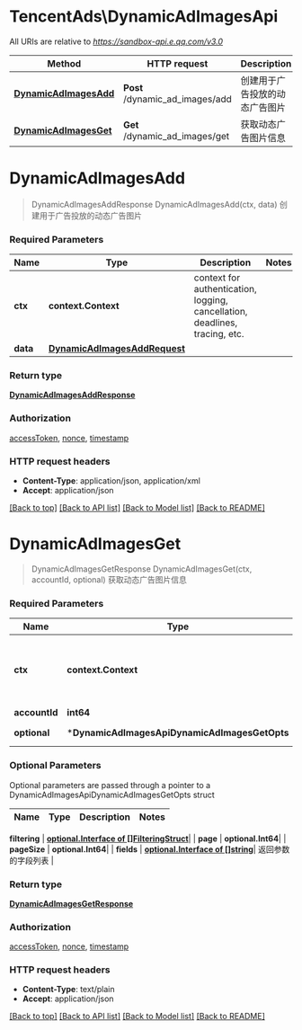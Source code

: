 # TencentAds\DynamicAdImagesApi

All URIs are relative to *https://sandbox-api.e.qq.com/v3.0*

Method | HTTP request | Description
------------- | ------------- | -------------
[**DynamicAdImagesAdd**](DynamicAdImagesApi.md#DynamicAdImagesAdd) | **Post** /dynamic_ad_images/add | 创建用于广告投放的动态广告图片
[**DynamicAdImagesGet**](DynamicAdImagesApi.md#DynamicAdImagesGet) | **Get** /dynamic_ad_images/get | 获取动态广告图片信息


# **DynamicAdImagesAdd**
> DynamicAdImagesAddResponse DynamicAdImagesAdd(ctx, data)
创建用于广告投放的动态广告图片

### Required Parameters

Name | Type | Description  | Notes
------------- | ------------- | ------------- | -------------
 **ctx** | **context.Context** | context for authentication, logging, cancellation, deadlines, tracing, etc.
  **data** | [**DynamicAdImagesAddRequest**](DynamicAdImagesAddRequest.md)|  | 

### Return type

[**DynamicAdImagesAddResponse**](DynamicAdImagesAddResponse.md)

### Authorization

[accessToken](../README.md#accessToken), [nonce](../README.md#nonce), [timestamp](../README.md#timestamp)

### HTTP request headers

 - **Content-Type**: application/json, application/xml
 - **Accept**: application/json

[[Back to top]](#) [[Back to API list]](../README.md#documentation-for-api-endpoints) [[Back to Model list]](../README.md#documentation-for-models) [[Back to README]](../README.md)

# **DynamicAdImagesGet**
> DynamicAdImagesGetResponse DynamicAdImagesGet(ctx, accountId, optional)
获取动态广告图片信息

### Required Parameters

Name | Type | Description  | Notes
------------- | ------------- | ------------- | -------------
 **ctx** | **context.Context** | context for authentication, logging, cancellation, deadlines, tracing, etc.
  **accountId** | **int64**|  | 
 **optional** | ***DynamicAdImagesApiDynamicAdImagesGetOpts** | optional parameters | nil if no parameters

### Optional Parameters
Optional parameters are passed through a pointer to a DynamicAdImagesApiDynamicAdImagesGetOpts struct

Name | Type | Description  | Notes
------------- | ------------- | ------------- | -------------

 **filtering** | [**optional.Interface of []FilteringStruct**](FilteringStruct.md)|  | 
 **page** | **optional.Int64**|  | 
 **pageSize** | **optional.Int64**|  | 
 **fields** | [**optional.Interface of []string**](string.md)| 返回参数的字段列表 | 

### Return type

[**DynamicAdImagesGetResponse**](DynamicAdImagesGetResponse.md)

### Authorization

[accessToken](../README.md#accessToken), [nonce](../README.md#nonce), [timestamp](../README.md#timestamp)

### HTTP request headers

 - **Content-Type**: text/plain
 - **Accept**: application/json

[[Back to top]](#) [[Back to API list]](../README.md#documentation-for-api-endpoints) [[Back to Model list]](../README.md#documentation-for-models) [[Back to README]](../README.md)

